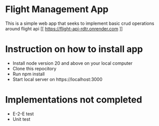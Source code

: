 # Flight Management App

This is a simple web app that seeks to implement basic crud operations around flight api [[ https://flight-api-rdtr.onrender.com ]]

# Instruction on how to install app

- Install node version 20 and above on your local computer
- Clone this repocitory
- Run npm install
- Start local server on https://localhost:3000

# Implementations not completed

- E-2-E test
- Unit test